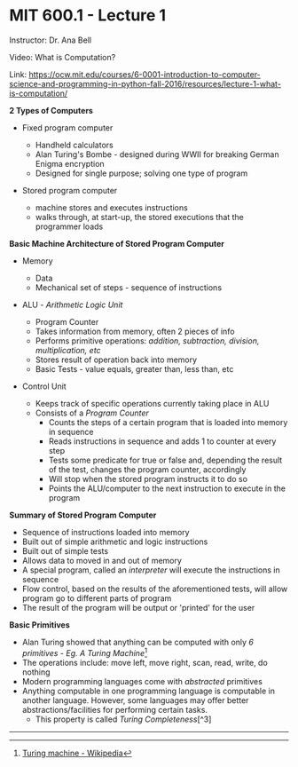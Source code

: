 # MIT 600.1 - Lecture 1

Instructor: Dr. Ana Bell

Video: What is Computation?

Link: https://ocw.mit.edu/courses/6-0001-introduction-to-computer-science-and-programming-in-python-fall-2016/resources/lecture-1-what-is-computation/

**2 Types of Computers**

- Fixed program computer
    - Handheld calculators
    - Alan Turing's Bombe - designed during WWII for breaking German Enigma
      encryption
    - Designed for single purpose; solving one type of program

- Stored program computer
    - machine stores and executes instructions
    - walks through, at start-up, the stored executions that the programmer
      loads

**Basic Machine Architecture of Stored Program Computer**

- Memory
    - Data
    - Mechanical set of steps - sequence of instructions

- ALU - *Arithmetic Logic Unit*
    - Program Counter
    - Takes information from memory, often 2 pieces of info
    - Performs primitive operations: *addition, subtraction, division,
      multiplication, etc*
    - Stores result of operation back into memory
    - Basic Tests - value equals, greater than, less than, etc

- Control Unit
    - Keeps track of specific operations currently taking place in ALU
    - Consists of a *Program Counter*
        - Counts the steps of a certain program that is loaded into memory in
          sequence
        - Reads instructions in sequence and adds 1 to counter at every step
        - Tests some predicate for true or false and, depending the result of
          the test, changes the program counter, accordingly
        - Will stop when the stored program instructs it to do so
        - Points the ALU/computer to the next instruction to execute in the
          program

**Summary of Stored Program Computer**

- Sequence of instructions loaded into memory
- Built out of simple arithmetic and logic instructions
- Built out of simple tests
- Allows data to moved in and out of memory
- A special program, called an *interpreter* will execute the instructions in
  sequence
- Flow control, based on the results of the aforementioned tests, will allow
  program go to different parts of program
- The result of the program will be output or 'printed' for the user

**Basic Primitives**

- Alan Turing showed that anything can be computed with only *6 primitives* -
  *Eg. A Turing Machine*[^1]
- The operations include: move left, move right, scan, read, write, do nothing
- Modern programming languages come with *abstracted* primitives
- Anything computable in one programming language is computable in another
  language. However, some languages may offer better abstractions/facilities
  for performing certain tasks.
    - This property is called *Turing Completeness*[^3]

___

[^1]: [Turing machine - Wikipedia](https://en.wikipedia.org/wiki/Turing_machine)
[^2]: [Turing completeness - Wikipedia](https://en.wikipedia.org/wiki/Turing_completeness)

